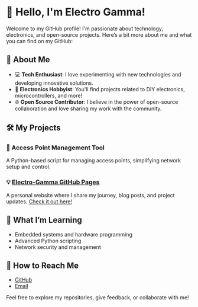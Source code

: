# 👋 Hello, I'm Electro Gamma!

Welcome to my GitHub profile! I'm passionate about technology, electronics, and open-source projects. Here’s a bit more about me and what you can find on my GitHub:

## 🚀 About Me

- 💻 **Tech Enthusiast**: I love experimenting with new technologies and developing innovative solutions.
- 🔧 **Electronics Hobbyist**: You'll find projects related to DIY electronics, microcontrollers, and more!
- 🌐 **Open Source Contributor**: I believe in the power of open-source collaboration and love sharing my work with the community.

## 🛠️ My Projects

### 📡 Access Point Management Tool
A Python-based script for managing access points, simplifying network setup and control.

### 💡 [Electro-Gamma GitHub Pages](https://github.com/Electro-Gamma/)
A personal website where I share my journey, blog posts, and project updates. [Check it out here!](https://electro-gamma.github.io/Electro-Gamma/)

## 🌱 What I’m Learning
- Embedded systems and hardware programming
- Advanced Python scripting
- Network security and management

## 🤝 How to Reach Me
- [GitHub](https://github.com/Electro-Gamma)
- [Email](mailto:youremail@example.com)

Feel free to explore my repositories, give feedback, or collaborate with me!
